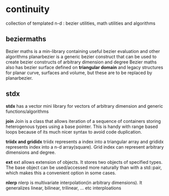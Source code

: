 # continuity
 collection of templated n-d : bezier utilities, math utilities and algorithms
 
## beziermaths

Bezier maths is a min-library containing useful bezier evaluation and other algorithms
planarbezier is a generic bezier construct that can be used to create bezier constructs of arbitrary dimension and degree
Bezier maths also has bezier surface defined on **triangular domain** and legacy structures for planar curve, surfaces and volume, but these are to be replaced by planarbezier.

## stdx
**stdx** has a vector mini library for vectors of arbitrary dimension and generic functions/algorithms

**join**
Join is a class that allows iteration of a sequence of containers storing heterogenous types using a base pointer. This is handy with range based loops because of its much nicer syntax to avoid code duplication.

**triidx and grididx**
triidx represents a index into a triangular array and grididx represents index into a n-d array(square). Grid index can represent arbitrary dimensions and degree.

**ext**
ext allows extension of objects. It stores two objects of specified types. The base object can be used/accessed more naturally than with a std::pair, which makes this a convenient option in some cases.

**nlerp**
nlerp is multivariate interpolation(in arbitrary dimensions). It generalizes linear, bilinear, trilinear, ... etc interploations
